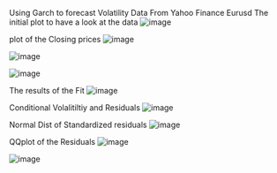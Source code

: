 Using Garch to forecast Volatility 
Data From Yahoo Finance
Eurusd
The initial plot to have a look at the data
![image](https://github.com/user-attachments/assets/08180cc0-23e2-489d-b650-af3393da9711)

plot of the Closing prices
![image](https://github.com/user-attachments/assets/8599178e-02b3-4565-ac2a-db61d51c6d2e)

![image](https://github.com/user-attachments/assets/c68bdc0c-b212-4774-ba38-be09d44f4a1b)


![image](https://github.com/user-attachments/assets/ff59aa19-214d-4bec-a009-b54648994942)


The results of the Fit
![image](https://github.com/user-attachments/assets/dc1a7dbe-9a43-411d-acda-79a4c227bffb)

Conditional Volalitiltiy and Residuals
![image](https://github.com/user-attachments/assets/1d959978-3435-4299-82e7-5c898f719ec5)

Normal Dist of Standardized residuals
![image](https://github.com/user-attachments/assets/c19e927d-f19e-4183-b63a-997a00886722)

QQplot of the Residuals
![image](https://github.com/user-attachments/assets/2910017d-0b0c-4386-9360-0aa1ca477302)


![image](https://github.com/user-attachments/assets/ee1bd20b-f245-48d6-aa5e-6de05047e4cb)
